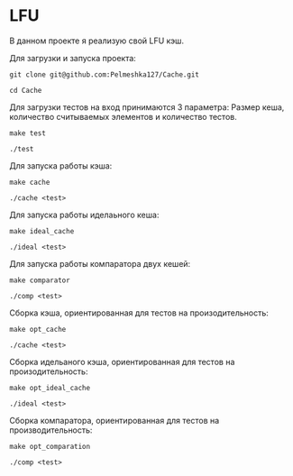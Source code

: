 # LFU
В данном проекте я реализую свой LFU кэш.

Для загрузки и запуска проекта:

```
git clone git@github.com:Pelmeshka127/Cache.git

cd Cache
```

Для загрузки тестов на вход принимаются 3 параметра:
Размер кеша, количество считываемых элементов и количество тестов.

```
make test

./test
```

Для запуска работы кэша:

```
make cache

./cache <test>
```

Для запуска работы иделаьного кеша:

```
make ideal_cache

./ideal <test>
```

Для запуска работы компаратора двух кешей:
```
make comparator

./comp <test>
```

Сборка кэша, ориентированная для тестов на произодительность:

```
make opt_cache

./cache <test>
```

Сборка идельаного кэша, ориентированная для тестов на произодительность:

```
make opt_ideal_cache

./ideal <test>
```

Сборка компаратора, ориентированная для тестов на производительность:

```
make opt_comparation

./comp <test>
```